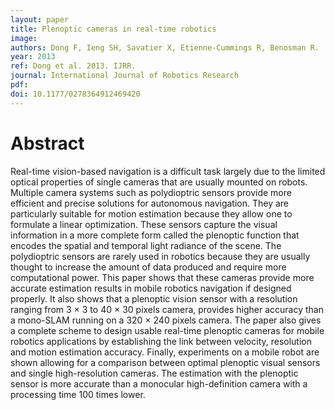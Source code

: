 ```yaml
---
layout: paper
title: Plenoptic cameras in real-time robotics
image:
authors: Dong F, Ieng SH, Savatier X, Etienne-Cummings R, Benosman R.
year: 2013
ref: Dong et al. 2013. IJRR.
journal: International Journal of Robotics Research
pdf: 
doi: 10.1177/0278364912469420
---
```


# Abstract
Real-time vision-based navigation is a difficult task largely due to the limited optical properties of single cameras that are usually mounted on robots. Multiple camera systems such as polydioptric sensors provide more efficient and precise solutions for autonomous navigation. They are particularly suitable for motion estimation because they allow one to formulate a linear optimization. These sensors capture the visual information in a more complete form called the plenoptic function that encodes the spatial and temporal light radiance of the scene. The polydioptric sensors are rarely used in robotics because they are usually thought to increase the amount of data produced and require more computational power. This paper shows that these cameras provide more accurate estimation results in mobile robotics navigation if designed properly. It also shows that a plenoptic vision sensor with a resolution ranging from 3 × 3 to 40 × 30 pixels camera, provides higher accuracy than a mono-SLAM running on a 320 × 240 pixels camera. The paper also gives a complete scheme to design usable real-time plenoptic cameras for mobile robotics applications by establishing the link between velocity, resolution and motion estimation accuracy. Finally, experiments on a mobile robot are shown allowing for a comparison between optimal plenoptic visual sensors and single high-resolution cameras. The estimation with the plenoptic sensor is more accurate than a monocular high-definition camera with a processing time 100 times lower.
